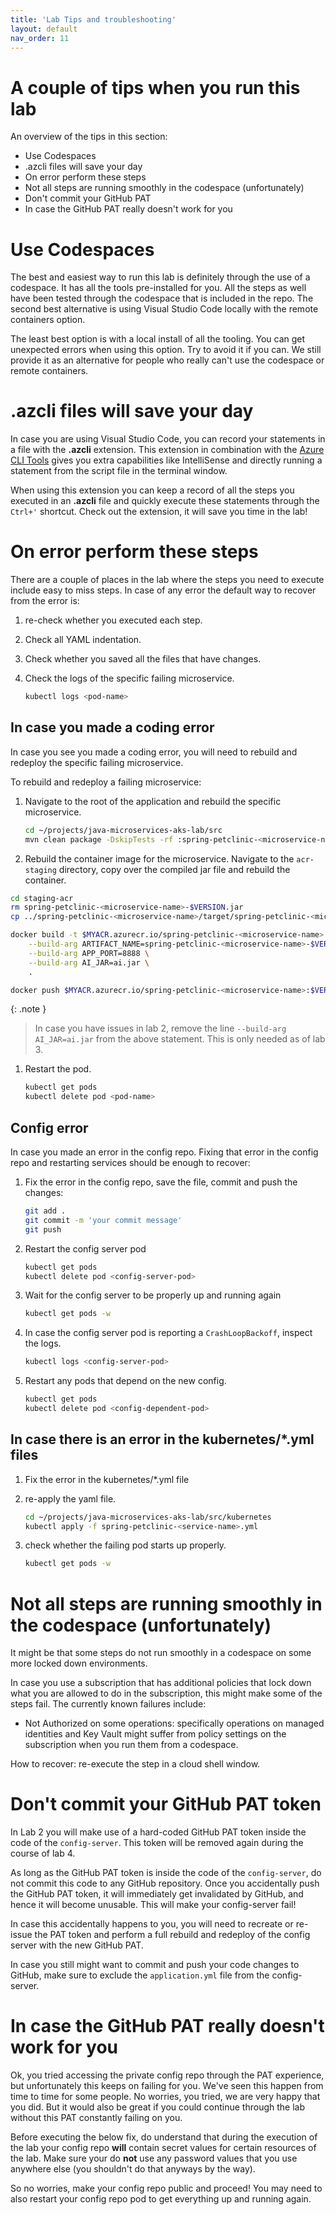 ```yaml
---
title: 'Lab Tips and troubleshooting'
layout: default
nav_order: 11
---
```


# A couple of tips when you run this lab

An overview of the tips in this section:

- Use Codespaces
- .azcli files will save your day
- On error perform these steps
- Not all steps are running smoothly in the codespace (unfortunately)
- Don't commit your GitHub PAT 
- In case the GitHub PAT really doesn't work for you

# Use Codespaces

The best and easiest way to run this lab is definitely through the use of a codespace. It has all the tools pre-installed for you. All the steps as well have been tested through the codespace that is included in the repo. The second best alternative is using Visual Studio Code locally with the remote containers option.

The least best option is with a local install of all the tooling. You can get unexpected errors when using this option. Try to avoid it if you can. We still provide it as an alternative for people who really can't use the codespace or remote containers.

# .azcli files will save your day

In case you are using Visual Studio Code, you can record your statements in a file with the **.azcli** extension. This extension in combination with the [Azure CLI Tools](https://marketplace.visualstudio.com/items?itemName=ms-vscode.azurecli) gives you extra capabilities like IntelliSense and directly running a statement from the script file in the terminal window. 

When using this extension you can keep a record of all the steps you executed in an **.azcli** file and quickly execute these statements through the `Ctrl+'` shortcut. Check out the extension, it will save you time in the lab!

# On error perform these steps

There are a couple of places in the lab where the steps you need to execute include easy to miss steps. In case of any error the default way to recover from the error is:

1. re-check whether you executed each step.

1. Check all YAML indentation.

1. Check whether you saved all the files that have changes.

1. Check the logs of the specific failing microservice.

   ```bash
   kubectl logs <pod-name>
   ```

## In case you made a coding error

In case you see you made a coding error, you will need to rebuild and redeploy the specific failing microservice.

To rebuild and redeploy a failing microservice:

1. Navigate to the root of the application and rebuild the specific microservice.

   ```bash
   cd ~/projects/java-microservices-aks-lab/src
   mvn clean package -DskipTests -rf :spring-petclinic-<microservice-name>
   ```

1.  Rebuild the container image for the microservice. Navigate to the `acr-staging` directory, copy over the compiled jar file and rebuild the container.

   ```bash
   cd staging-acr
   rm spring-petclinic-<microservice-name>-$VERSION.jar
   cp ../spring-petclinic-<microservice-name>/target/spring-petclinic-<microservice-name>-$VERSION.jar spring-petclinic-<microservice-name>-$VERSION.jar
   
   docker build -t $MYACR.azurecr.io/spring-petclinic-<microservice-name>:$VERSION \
       --build-arg ARTIFACT_NAME=spring-petclinic-<microservice-name>-$VERSION.jar \
       --build-arg APP_PORT=8888 \
       --build-arg AI_JAR=ai.jar \
       .

   docker push $MYACR.azurecr.io/spring-petclinic-<microservice-name>:$VERSION
   ```

   {: .note }
   > In case you have issues in lab 2, remove the line `--build-arg AI_JAR=ai.jar` from the above statement. This is only needed as of lab 3.

1. Restart the pod.

   ```bash
   kubectl get pods
   kubectl delete pod <pod-name> 
   ```

## Config error

In case you made an error in the config repo. Fixing that error in the config repo and restarting services should be enough to recover:

1. Fix the error in the config repo, save the file, commit and push the changes:

   ```bash
   git add .
   git commit -m 'your commit message'
   git push
   ```

1. Restart the config server pod

   ```bash
   kubectl get pods
   kubectl delete pod <config-server-pod> 
   ```

1. Wait for the config server to be properly up and running again

   ```bash
   kubectl get pods -w
   ```

1. In case the config server pod is reporting a `CrashLoopBackoff`, inspect the logs.

   ```bash
   kubectl logs <config-server-pod> 
   ```

1. Restart any pods that depend on the new config.

   ```bash
   kubectl get pods
   kubectl delete pod <config-dependent-pod> 
   ```

## In case there is an error in the kubernetes/*.yml files

1. Fix the error in the kubernetes/*.yml file

1. re-apply the yaml file.

   ```bash
   cd ~/projects/java-microservices-aks-lab/src/kubernetes
   kubectl apply -f spring-petclinic-<service-name>.yml
   ```

1. check whether the failing pod starts up properly.

   ```bash
   kubectl get pods -w
   ```

# Not all steps are running smoothly in the codespace (unfortunately)

It might be that some steps do not run smoothly in a codespace on some more locked down environments.

In case you use a subscription that has additional policies that lock down what you are allowed to do in the subscription, this might make some of the steps fail. The currently known failures include:

- Not Authorized on some operations: specifically operations on managed identities and Key Vault might suffer from policy settings on the subscription when you run them from a codespace.

How to recover: re-execute the step in a cloud shell window.

# Don't commit your GitHub PAT token

In Lab 2 you will make use of a hard-coded GitHub PAT token inside the code of the `config-server`. This token will be removed again during the course of lab 4. 

As long as the GitHub PAT token is inside the code of the `config-server`, do not commit this code to any GitHub repository. Once you accidentally push the GitHub PAT token, it will immediately get invalidated by GitHub, and hence it will become unusable. This will make your config-server fail!

In case this accidentally happens to you, you will need to recreate or re-issue the PAT token and perform a full rebuild and redeploy of the config server with the new GitHub PAT.

In case you still might want to commit and push your code changes to GitHub, make sure to exclude the `application.yml` file from the config-server.

# In case the GitHub PAT really doesn't work for you

Ok, you tried accessing the private config repo through the PAT experience, but unfortunately this keeps on failing for you. We've seen this happen from time to time for some people. No worries, you tried, we are very happy that you did. But it would also be great if you could continue through the lab without this PAT constantly failing on you.

Before executing the below fix, do understand that during the execution of the lab your config repo **will** contain secret values for certain resources of the lab. Make sure your do **not** use any password values that you use anywhere else (you shouldn't do that anyways by the way).

So no worries, make your config repo public and proceed! You may need to also restart your config repo pod to get everything up and running again.
